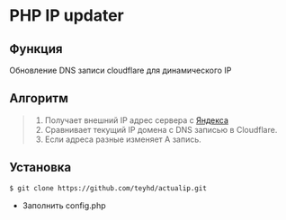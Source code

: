 # PHP IP updater
## Функция
Обновление DNS записи cloudflare для динамического IP
## Алгоритм
>  1. Получает внешний IP адрес сервера с [Яндекса](https://yandex.ru/internet/)
>  1. Сравнивает текущий IP домена с DNS записью в Cloudflare.
>  1. Если адреса разные изменяет А запись.
## Установка
```sh
$ git clone https://github.com/teyhd/actualip.git
```
- Заполнить config.php
